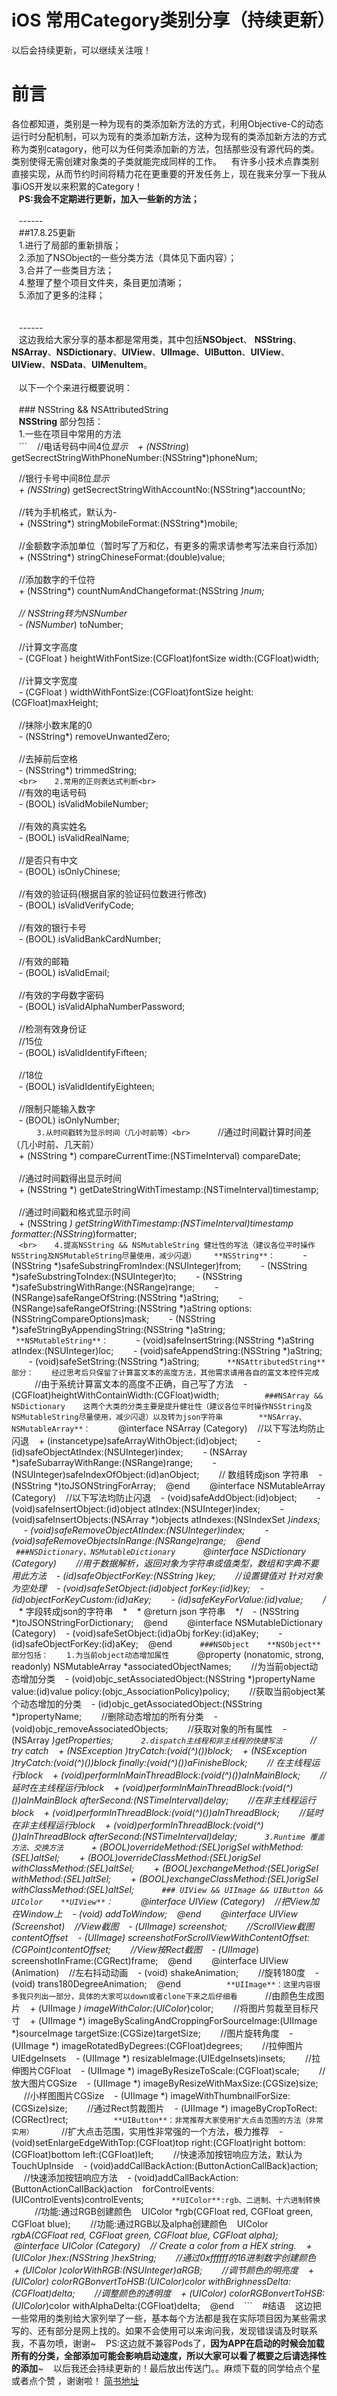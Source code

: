 # iOS 常用Category类别分享（持续更新）

以后会持续更新，可以继续关注哦！

# 前言
各位都知道，类别是一种为现有的类添加新方法的方式，利用Objective-C的动态运行时分配机制，可以为现有的类添加新方法，这种为现有的类添加新方法的方式称为类别catagory，他可以为任何类添加新的方法，包括那些没有源代码的类。类别使得无需创建对象类的子类就能完成同样的工作。
   有许多小技术点靠类别直接实现，从而节约时间将精力花在更重要的开发任务上，现在我来分享一下我从事iOS开发以来积累的Category！<br>
   **PS:我会不定期进行更新，加入一些新的方法；**<br>
   <br>
   ------<br>
   ##17.8.25更新<br>
   1.进行了局部的重新排版；<br>
   2.添加了NSObject的一些分类方法（具体见下面内容）；<br>
   3.合并了一些类目方法；<br>
   4.整理了整个项目文件夹，条目更加清晰；<br>
   5.添加了更多的注释；<br>
   <br>
   <br>
   ------<br>
   这边我给大家分享的基本都是常用类，其中包括**NSObject**、 **NSString**、 **NSArray**、**NSDictionary**、**UIView**、**UIImage**、**UIButton**、**UIView**、**UIView**、**NSData**、**UIMenuItem**。<br>
   <br>
   以下一个个来进行概要说明：<br>
   <br>
   ### NSString && NSAttributedString<br>
   **NSString** 部分包括：<br>
   1.一些在项目中常用的方法<br>
   ```
   //电话号码中间4位*显示
   + (NSString*) getSecrectStringWithPhoneNumber:(NSString*)phoneNum;

   //银行卡号中间8位*显示<br>
   + (NSString*) getSecrectStringWithAccountNo:(NSString*)accountNo;<br>
   <br>
   //转为手机格式，默认为-<br>
   + (NSString*) stringMobileFormat:(NSString*)mobile;<br>
   <br>
   //金额数字添加单位（暂时写了万和亿，有更多的需求请参考写法来自行添加）<br>
   + (NSString*) stringChineseFormat:(double)value;<br>
   <br>
   //添加数字的千位符<br>
   + (NSString*) countNumAndChangeformat:(NSString *)num;<br>
   <br>
   // NSString转为NSNumber<br>
   - (NSNumber*) toNumber;<br>
   <br>
   //计算文字高度<br>
   - (CGFloat  ) heightWithFontSize:(CGFloat)fontSize width:(CGFloat)width;<br>
   <br>
   //计算文字宽度<br>
   - (CGFloat  ) widthWithFontSize:(CGFloat)fontSize height:(CGFloat)maxHeight;<br>
   <br>
   //抹除小数末尾的0<br>
   - (NSString*) removeUnwantedZero;<br>
   <br>
   //去掉前后空格<br>
   - (NSString*) trimmedString;<br>
   ```<br>
   2.常用的正则表达式判断<br>
   ```<br>
   //有效的电话号码<br>
   - (BOOL) isValidMobileNumber;<br>
   <br>
   //有效的真实姓名<br>
   - (BOOL) isValidRealName;<br>
   <br>
   //是否只有中文<br>
   - (BOOL) isOnlyChinese;<br>
   <br>
   //有效的验证码(根据自家的验证码位数进行修改)<br>
   - (BOOL) isValidVerifyCode;<br>
   <br>
   //有效的银行卡号<br>
   - (BOOL) isValidBankCardNumber;<br>
   <br>
   //有效的邮箱<br>
   - (BOOL) isValidEmail;<br>
   <br>
   //有效的字母数字密码<br>
   - (BOOL) isValidAlphaNumberPassword;<br>
   <br>
   //检测有效身份证<br>
   //15位<br>
   - (BOOL) isValidIdentifyFifteen;<br>
   <br>
   //18位<br>
   - (BOOL) isValidIdentifyEighteen;<br>
   <br>
   //限制只能输入数字<br>
   - (BOOL) isOnlyNumber;<br>
   ```
   3.从时间戳转为显示时间（几小时前等）<br>
   ```
   //通过时间戳计算时间差（几小时前、几天前）<br>
   + (NSString *) compareCurrentTime:(NSTimeInterval) compareDate;<br>
   <br>
   //通过时间戳得出显示时间<br>
   + (NSString *) getDateStringWithTimestamp:(NSTimeInterval)timestamp;<br>
   <br>
   //通过时间戳和格式显示时间<br>
   + (NSString *) getStringWithTimestamp:(NSTimeInterval)timestamp formatter:(NSString*)formatter;<br>
   ```<br>
   4.提高NSString && NSMutableString 健壮性的写法（建议各位平时操作NSString及NSMutableString尽量使用，减少闪退）
   **NSString**：
   ```
   - (NSString *)safeSubstringFromIndex:(NSUInteger)from;
   
   - (NSString *)safeSubstringToIndex:(NSUInteger)to;
   
   - (NSString *)safeSubstringWithRange:(NSRange)range;
   
   - (NSRange)safeRangeOfString:(NSString *)aString;
   
   - (NSRange)safeRangeOfString:(NSString *)aString options:(NSStringCompareOptions)mask;
   
   - (NSString *)safeStringByAppendingString:(NSString *)aString;
   ```
   **NSMutableString**：
   ```
   - (void)safeInsertString:(NSString *)aString atIndex:(NSUInteger)loc;
   
   - (void)safeAppendString:(NSString *)aString;
   
   - (void)safeSetString:(NSString *)aString;
   ```
   **NSAttributedString**部分：
   经过思考后只保留了计算富文本的高度方法，其他需求请用各自的富文本控件完成
   ```
   //由于系统计算富文本的高度不正确，自己写了方法
   - (CGFloat)heightWithContainWidth:(CGFloat)width;
   ```
   
   ###NSArray && NSDictionary
   这两个大类的分类主要是提升健壮性（建议各位平时操作NSString及NSMutableString尽量使用，减少闪退）以及转为json字符串
   
   **NSArray、NSMutableArray**：
   ```
   @interface NSArray (Category)
   //以下写法均防止闪退
   + (instancetype)safeArrayWithObject:(id)object;
   
   - (id)safeObjectAtIndex:(NSUInteger)index;
   
   - (NSArray *)safeSubarrayWithRange:(NSRange)range;
   
   - (NSUInteger)safeIndexOfObject:(id)anObject;
   
   // 数组转成json 字符串
   - (NSString *)toJSONStringForArray;
   @end
   
   @interface NSMutableArray (Category)
   //以下写法均防止闪退
   - (void)safeAddObject:(id)object;
   
   - (void)safeInsertObject:(id)object atIndex:(NSUInteger)index;
   
   - (void)safeInsertObjects:(NSArray *)objects atIndexes:(NSIndexSet *)indexs;
   
   - (void)safeRemoveObjectAtIndex:(NSUInteger)index;
   
   - (void)safeRemoveObjectsInRange:(NSRange)range;
   @end
   ```
   
   ###NSDictionary、NSMutableDictionary
   ```
   @interface NSDictionary (Category)
   
   //用于数据解析，返回对象为字符串或值类型，数组和字典不要用此方法
   - (id)safeObjectForKey:(NSString *)key;
   
   //设置键值对 针对对象为空处理
   - (void)safeSetObject:(id)object forKey:(id)key;
   - (id)objectForKeyCustom:(id)aKey;
   
   - (id)safeKeyForValue:(id)value;
   
   /**
   *  字段转成json的字符串
   *
   *  @return json 字符串
   */
   - (NSString *)toJSONStringForDictionary;
   @end
   
   @interface NSMutableDictionary (Category)
   - (void)safeSetObject:(id)aObj forKey:(id<NSCopying>)aKey;
   
   - (id)safeObjectForKey:(id<NSCopying>)aKey;
   @end
   ```
   ###NSObject
   **NSObject**部分包括：
   1.为当前object动态增加属性
   ```
   @property (nonatomic, strong, readonly) NSMutableArray *associatedObjectNames;
   
   //为当前object动态增加分类
   - (void)objc_setAssociatedObject:(NSString *)propertyName value:(id)value policy:(objc_AssociationPolicy)policy;
   
   //获取当前object某个动态增加的分类
   - (id)objc_getAssociatedObject:(NSString *)propertyName;
   
   //删除动态增加的所有分类
   - (void)objc_removeAssociatedObjects;
   
   //获取对象的所有属性
   - (NSArray *)getProperties;
   ```
   2.dispatch主线程和非主线程的快捷写法
   ```
   // try catch
   + (NSException *)tryCatch:(void(^)())block;
   + (NSException *)tryCatch:(void(^)())block finally:(void(^)())aFinisheBlock;
   
   // 在主线程运行block
   + (void)performInMainThreadBlock:(void(^)())aInMainBlock;
   
   //延时在主线程运行block
   + (void)performInMainThreadBlock:(void(^)())aInMainBlock afterSecond:(NSTimeInterval)delay;
   
   //在非主线程运行block
   + (void)performInThreadBlock:(void(^)())aInThreadBlock;
   
   //延时在非主线程运行block
   + (void)performInThreadBlock:(void(^)())aInThreadBlock afterSecond:(NSTimeInterval)delay;
   ```
   3.Runtime 覆盖方法、交换方法
   ```
   + (BOOL)overrideMethod:(SEL)origSel withMethod:(SEL)altSel;
   
   + (BOOL)overrideClassMethod:(SEL)origSel withClassMethod:(SEL)altSel;
   
   + (BOOL)exchangeMethod:(SEL)origSel withMethod:(SEL)altSel;
   
   + (BOOL)exchangeClassMethod:(SEL)origSel withClassMethod:(SEL)altSel;
   ```
   ### UIView && UIImage && UIButton && UIColor
   **UIView**：
   ```
   @interface UIView (Category)
   //把View加在Window上
   - (void) addToWindow;
   @end
   
   @interface UIView (Screenshot)
   //View截图
   - (UIImage*) screenshot;
   
   //ScrollView截图 contentOffset
   - (UIImage*) screenshotForScrollViewWithContentOffset:(CGPoint)contentOffset;
   
   //View按Rect截图
   - (UIImage*) screenshotInFrame:(CGRect)frame;
   @end
   
   @interface UIView (Animation)
   //左右抖动动画
   - (void) shakeAnimation;
   
   //旋转180度
   - (void) trans180DegreeAnimation;
   @end
   ```
   
   **UIImage**：这里内容很多我只列出一部分，具体的大家可以down或者clone下来之后仔细看
   ```
   //由颜色生成图片
   + (UIImage *) imageWithColor:(UIColor*)color;
   
   //将图片剪裁至目标尺寸
   + (UIImage *) imageByScalingAndCroppingForSourceImage:(UIImage *)sourceImage targetSize:(CGSize)targetSize;
   
   //图片旋转角度
   - (UIImage *) imageRotatedByDegrees:(CGFloat)degrees;
   
   //拉伸图片UIEdgeInsets
   - (UIImage *) resizableImage:(UIEdgeInsets)insets;
   
   //拉伸图片CGFloat
   - (UIImage *) imageByResizeToScale:(CGFloat)scale;
   
   //放大图片CGSize
   - (UIImage *) imageByResizeWithMaxSize:(CGSize)size;
   
   //小样图图片CGSize
   - (UIImage *) imageWithThumbnailForSize:(CGSize)size;
   
   //通过Rect剪裁图片
   - (UIImage *) imageByCropToRect:(CGRect)rect;
   ```
   
   **UIButton**：非常推荐大家使用扩大点击范围的方法（非常实用）
   ```
   //扩大点击范围，实用性非常强的一个方法，极力推荐
   - (void)setEnlargeEdgeWithTop:(CGFloat)top right:(CGFloat)right bottom:(CGFloat)bottom left:(CGFloat)left;
   
   //快速添加按钮响应方法，默认为TouchUpInside
   - (void)addCallBackAction:(ButtonActionCallBack)action;
   
   //快速添加按钮响应方法
   - (void)addCallBackAction:(ButtonActionCallBack)action
   forControlEvents:(UIControlEvents)controlEvents;
   ```
   **UIColor**:rgb、二进制、十六进制转换
   ```
   //功能:通过RGB创建颜色
   UIColor *rgb(CGFloat red, CGFloat green, CGFloat blue);
   
   //功能:通过RGB以及alpha创建颜色
   UIColor *rgbA(CGFloat red, CGFloat green, CGFloat blue, CGFloat alpha);
   
   @interface UIColor (Category)
   // Create a color from a HEX string.
   + (UIColor *)hex:(NSString *)hexString;
   
   //通过0xffffff的16进制数字创建颜色
   + (UIColor *)colorWithRGB:(NSUInteger)aRGB;
   
   //调节颜色的明亮度
   + (UIColor*) colorRGBonvertToHSB:(UIColor*)color withBrighnessDelta:(CGFloat)delta;
   
   //调整颜色的透明度
   + (UIColor*) colorRGBonvertToHSB:(UIColor*)color withAlphaDelta:(CGFloat)delta;
   @end
   ```
   #结语
   这边把一些常用的类别给大家列举了一些，基本每个方法都是我在实际项目因为某些需求写的、还有部分是网上找的。如果不会使用可以来询问我，发现错误请及时联系我，不喜勿喷，谢谢~
   PS:这边就不兼容Pods了，**因为APP在启动的时候会加载所有的分类，全部添加可能会影响启动速度，所以大家可以看了概要之后请选择性的添加**~
   以后我还会持续更新的！最后放出传送门。。麻烦下载的同学给点个星或者点个赞 ，谢谢啦！
[简书地址](http://www.jianshu.com/p/68ba104b9061)
